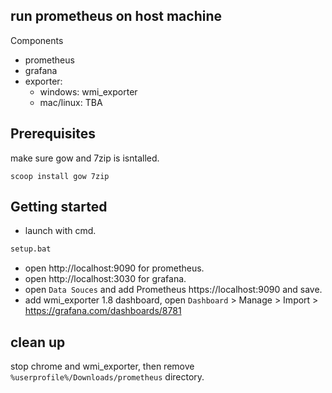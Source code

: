 ## run prometheus on host machine

Components

- prometheus
- grafana
- exporter: 
    - windows: wmi_exporter
    - mac/linux: TBA

## Prerequisites

make sure gow and 7zip is isntalled.

```
scoop install gow 7zip
```

## Getting started

* launch with cmd.

```bash
setup.bat
```

* open http://localhost:9090 for prometheus.
* open http://localhost:3030 for grafana.
* open `Data Souces` and add Prometheus https://localhost:9090 and save.
* add wmi_exporter 1.8 dashboard, open `Dashboard` > Manage > Import > https://grafana.com/dashboards/8781

## clean up

stop chrome and wmi_exporter, then remove `%userprofile%/Downloads/prometheus` directory.
